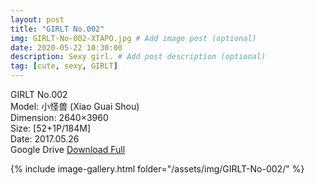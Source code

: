 ```yaml
---
layout: post
title: "GIRLT No.002"
img: GIRLT-No-002-XTAPO.jpg # Add image post (optional)
date: 2020-05-22 10:30:00
description: Sexy girl. # Add post description (optional)
tag: [cute, sexy, GIRLT]
---
```

GIRLT No.002  
Model: 小怪兽 (Xiao Guai Shou)  
Dimension: 2640×3960  
Size: [52+1P/184M]  
Date: 2017.05.26  
Google Drive [Download Full](http://gestyy.com/e0HKL2)

{% include image-gallery.html folder="/assets/img/GIRLT-No-002/" %}
